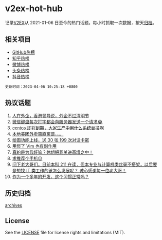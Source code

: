 # v2ex-hot-hub

 记录[V2EX](https://www.v2ex.com/)从 2021-01-06 日至今的热门话题。每小时抓取一次数据，按天[归档](archives)。
 
 ## 相关项目

- [GitHub热榜](https://github.com/snaildev/github-hot-hub)
- [知乎热榜](https://github.com/snaildev/zhihu-hot-hub)
- [微博热榜](https://github.com/snaildev/weibo-hot-hub)
- [头条热榜](https://github.com/snaildev/toutiao-hot-hub)
- [抖音热榜](https://github.com/snaildev/douyin-hot-hub)


 `更新时间：2023-04-06 10:25:18 +0800`

## 热议话题

1. [人在外企，香港领导说，外企不过清明节](https://www.v2ex.com/t/929948)
1. [微信键盘每次打字都会向服务器发送一个请求😂](https://www.v2ex.com/t/930008)
1. [centos 即将到期，大家生产中用什么系统替换啊](https://www.v2ex.com/t/930047)
1. [本地美团外卖简直离谱。。。](https://www.v2ex.com/t/929963)
1. [绘图功能上线，送 30 张 199 次对话卡密](https://www.v2ex.com/t/930125)
1. [用惯了 Vim 也有副作用](https://www.v2ex.com/t/929928)
1. [真的是为我好嘛？休想把我关进高墙之中！](https://www.v2ex.com/t/930064)
1. [求推荐个手机😑](https://www.v2ex.com/t/929937)
1. [问下老大哥们，目前本科 211 在读，但本专业与计算机类丝毫不搭架，以后要是想找 IT 类工作的该怎么发展呢？
诚心感谢每一位老大哥！](https://www.v2ex.com/t/929980)
1. [作为一个多年的开发，这个习惯正常吗？](https://www.v2ex.com/t/930131)

## 历史归档

[archives](archives)

## License

See the [LICENSE](LICENSE) file for license rights and limitations (MIT).
